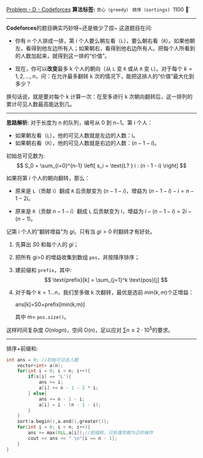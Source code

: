 [Problem - D - Codeforces](https://codeforces.com/contest/1722/problem/D)
**算法标签:**
`贪心（greedy）`
`排序（sortings)
`1100 🙂`

---
**Codeforces**的题目确实巧妙呀~还是做少了捏~
这道题目在问:
- 你有 n 个人排成一排，第 i 个人要么朝左看（`L`），要么朝右看（`R`）。如果他朝左，看得到他左边所有人；如果朝右，看得到他右边所有人。把每个人所看到的人数加起来，就得到这一排的“价值”。
    
- 现在，你可以**改变**最多 k 个人的朝向（从 `L` 变 `R` 或从 `R` 变 `L`）。对于每个 $k=1,2,…,n$，问：在允许最多翻转 k 次的情况下，能把这排人的“价值”最大化到多少？

换句话说，就是要对每个 k 计算一次：在至多进行 k 次朝向翻转后，这一排列的累计可见人数最高能达到几。

---
**思路解析**:
对于长度为 n 的队列，编号从 0 到 n−1。第 i 个人：
- 如果朝左看（`L`），他的可见人数就是左边的人数：i。
- 如果朝右看（`R`），他的可见人数就是右边的人数：$(n−1−i)$。

初始总可见数为:
$$
S_0 = \sum_{i=0}^{n-1} \left[ s_i = \text{L? } i : (n - 1 - i) \right]
$$

如果将第 i 个人的朝向翻转，那么：

- 原来是 `L`（贡献 i）翻成 `R` 后贡献变为 $(n−1−i)$，增益为 $(n−1−i)−i=n−1−2i$。
    
- 原来是 `R`（贡献 $n−1−i$）翻成 `L` 后贡献变为 i，增益为 $i−(n−1−i)=2i−(n−1)$。
    

记第 i 个人的“翻转增益”为 $gi$。只有当 $gi>0$ 时翻转才有好处。

1. 先算出 $S0$ 和每个人的 $gi$；
    
2. 把所有 gi>0 的增益收集到数组 `pos`，并按降序排序；
    
3. 建前缀和 `prefix`，其中:$$
\text{prefix}[k] = \sum_{j=1}^k \text{pos}[j]
$$
4. 对于每个 $k=1…n$，我们至多做 k 次翻转，最优是选前 $min⁡(k,m)$个正增益：

   ans[k]=S0​+prefix[min(k,m)]   
 
	 其中 m= `pos.size()`。
 

这样时间复杂度 $O(nlog⁡n)$，空间 O(n)，足以应对 $\sum n \leqslant 2 \cdot 10^5$的要求。

---

排序+前缀和:
```cpp
int ans = 0; //初始可见总人数  
    vector<int> a(n);  
    for(int i = 0; i < n; i++){  
        if(s[i] == 'L'){  
            ans += i;  
            a[i] += n - 1 - 2 * i;  
        } else{  
            ans += n - 1 - i;  
            a[i] = i - (n - 1 - i);  
        }  
    }  
    sort(a.begin(),a.end(),greater());  
    for(int i = 0; i < n; i++){  
        ans += max(0LL,a[i]);//前缀和，只处理贡献为正的操作  
        cout << ans << " \n"[i == n - 1];  
    }  
}
```
